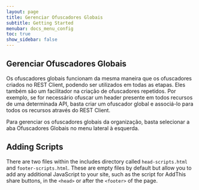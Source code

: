 ```yaml
---
layout: page
title: Gerenciar Ofuscadores Globais
subtitle: Getting Started
menubar: docs_menu_config
toc: true
show_sidebar: false
---
```


## Gerenciar Ofuscadores Globais

Os ofuscadores globais funcionam da mesma maneira que os ofuscadores criados no REST Client, podendo ser utilizados em todas as etapas. Eles também são um facilitador na criação de ofuscadores repetidos. Por exemplo, se for necessário ofuscar um header presente em todos recursos de uma determinada API, basta criar um ofuscador global e associá-lo para todos os recursos através do REST Client.

Para gerenciar os ofuscadores globais da organização, basta selecionar a aba Ofuscadores Globais no menu lateral à esquerda. 

## Adding Scripts

There are two files within the includes directory called `head-scripts.html` and `footer-scripts.html`. These are empty files by default but allow you to add any additional JavaScript to your site, such as the script for AddThis share buttons, in the `<head>` or after the `<footer>` of the page.